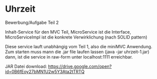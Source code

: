 # Uhrzeit
Bewerbung/Aufgabe Teil 2

Inhalt-Service für den MVC Teil, MicroService ist die Interface, MicroServiceImpl ist die konkrete Verwirklichung (nach SOLID pattern)

Diese service lauft unabhängig vom Teil 1, also die miniMVC Anwendung. Zum starten muss mann die .jar file laufen lassen (java -jar uhrzeit-1.jar)
dann, ist die service in raw-form unter localhost:1111 erreichbar.

JAR Datei download: https://drive.google.com/open?id=0B6fEoy27bMN1U2w5Y3Ata2tTRTQ
